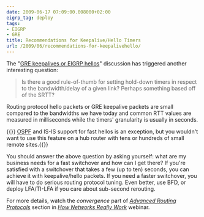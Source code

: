 ```yaml
---
date: 2009-06-17 07:09:00.008000+02:00
eigrp_tag: deploy
tags:
- EIGRP
- GRE
title: Recommendations for Keepalive/Hello Timers
url: /2009/06/recommendations-for-keepalivehello/
---
```

The "[GRE keepalives or EIGRP hellos](/2009/06/gre-keepalives-or-eigrp-hellos/)" discussion has triggered another interesting question:

> Is there a good rule-of-thumb for setting hold-down timers in respect to the bandwidth/delay of a given link? Perhaps something based off of the SRTT?

Routing protocol hello packets or GRE keepalive packets are small compared to the bandwidths we have today and common RTT values are measured in milliseconds while the timers' granularity is usually in seconds.
<!--more-->
{{<note>}}
[OSPF](http://www.cisco.com/en/US/docs/ios/12_0s/feature/guide/fasthelo.html) and IS-IS support for fast hellos is an exception, but you wouldn't want to use this feature on a hub router with tens or hundreds of small remote sites.{{</note>}}

You should answer the above question by asking yourself: what are my business needs for a fast switchover and how can I get there? If you're satisfied with a switchover that takes a few (up to ten) seconds, you can achieve it with keepalive/hello packets. If you need a faster switchover, you will have to do serious routing protocol tuning. Even better, use BFD, or deploy LFA/TI-LFA if you care about sub-second rerouting.

For more details, watch the _convergence_ part of _[Advanced Routing Protocols](https://my.ipspace.net/bin/list?id=Net101#ADV_ROUTING)_ section in _[How Networks Really Work](https://www.ipspace.net/How_Networks_Really_Work)_ webinar.

